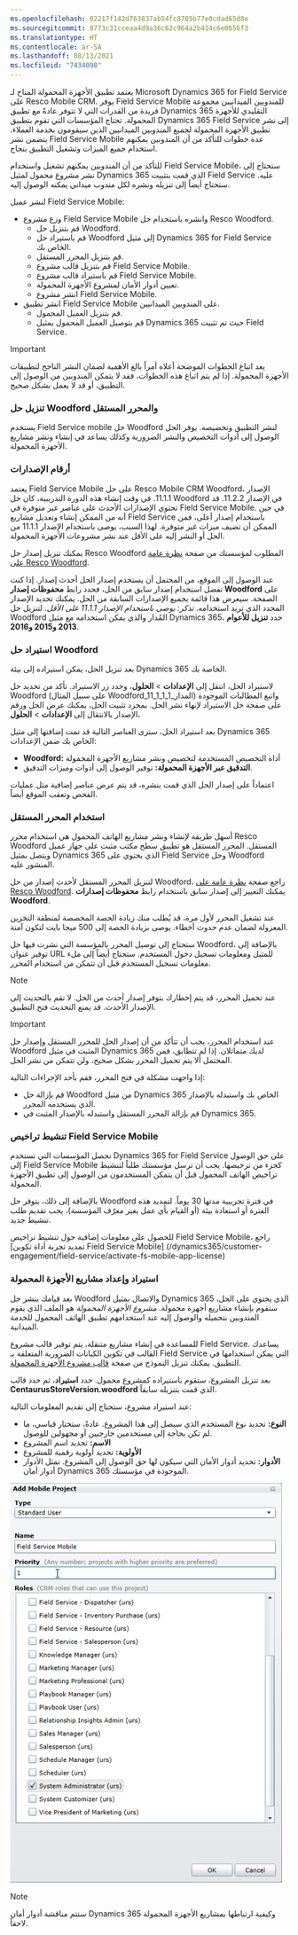 ```yaml
---
ms.openlocfilehash: 02217f142d763837ab54fc8705b77e0cdad65d8e
ms.sourcegitcommit: 8773c31cceaa4d9a36c62c964a2b414c6e0656f3
ms.translationtype: HT
ms.contentlocale: ar-SA
ms.lasthandoff: 08/13/2021
ms.locfileid: "7434098"
---
```

يعتمد تطبيق الأجهزة المحمولة المتاح لـ Microsoft Dynamics 365 for Field Service على Resco Mobile CRM. يوفر Field Service Mobile للمندوبين الميدانيين مجموعة فريدة من القدرات التي لا تتوفر عادةً مع تطبيق Dynamics 365 التقليدي للأجهزة المحمولة. تحتاج المؤسسات التي تقوم بتطبيق Dynamics 365 Field Service إلى نشر تطبيق الأجهزة المحمولة لجميع المندوبين الميدانيين الذين سيقومون بخدمة العملاء. يتضمن نشر Field Service Mobile عدة خطوات للتأكد من أن المندوبين يمكنهم استخدام جميع الميزات وتشغيل التطبيق بنجاح.

للتأكد من أن المندوبين يمكنهم تشغيل واستخدام Field Service Mobile، ستحتاج إلى نشر مشروع محمول لمثيل Dynamics 365 الذي قمت بتثبيت Field Service عليه. ستحتاج أيضاً إلى تنزيله ونشره لكل مندوب ميداني يمكنه الوصول إليه.

لنشر عميل Field Service Mobile:

- وزع مشروع Field Service Mobile وانشره باستخدام حل Resco Woodford.
   - قم بتنزيل حل Woodford.
   - قم باستيراد حل Woodford إلى مثيل Dynamics 365 for Field Service الخاص بك.
   - قم بتنزيل المحرر المستقل.
   - قم بتنزيل قالب مشروع Field Service Mobile.
   - قم باستيراد قالب مشروع Field Service Mobile.
   - تعيين أدوار الأمان لمشروع الأجهزة المحمولة.
   - انشر مشروع Field Service Mobile.
- انشر تطبيق Field Service Mobile على المندوبين الميدانيين.
   - قم بتنزيل العميل المحمول.
   - قم بتوصيل العميل المحمول بمثيل Dynamics 365 حيث تم تثبيت Field Service.

> [!IMPORTANT]
> يعد اتباع الخطوات الموضحة أعلاه أمراً بالغ الأهمية لضمان النشر الناجح لتطبيقات الأجهزة المحمولة. إذا لم يتم اتباع هذه الخطوات، فقد لا يتمكن المندوبين من الوصول إلى التطبيق، أو قد لا يعمل بشكل صحيح.

### <a name="downloading-the-woodford-solution-and-standalone-editor"></a>تنزيل حل Woodford والمحرر المستقل

يستخدم Field Service mobile حل Woodford لنشر التطبيق وتخصيصه. يوفر الحل الوصول إلى أدوات التخصيص والنشر الضرورية وكذلك يساعد في إنشاء ونشر مشاريع الأجهزة المحمولة.

### <a name="version-numbers"></a>أرقام الإصدارات

يعتمد Field Service Mobile على حل Resco Mobile CRM Woodford، الإصدار 11.1.1. في وقت إنشاء هذه الدورة التدريبية، كان حل Woodford في الإصدار 11.2.2. قد تحتوي الإصدارات الأحدث على عناصر غير متوفرة في Field Service Mobile. في حين أنه من الممكن إنشاء وتعديل مشاريع Field Service باستخدام إصدار أعلى، فمن الممكن أن تضيف ميزات غير متوفرة. لهذا السبب، يوصى باستخدام الإصدار 11.1.1 من الحل أو النشر إليه على الأقل عند نشر مشروعات الأجهزة المحمولة.

يمكنك تنزيل إصدار حل Resco Woodford المطلوب لمؤسستك من صفحة [نظرة عامة على Resco Woodford](https://www.resco.net/mobilecrm/woodford.html).

عند الوصول إلى الموقع، من المحتمل أن يستخدم إصدار الحل أحدث إصدار. إذا كنت تفضل استخدام إصدار سابق من الحل، فحدد رابط **محفوظات إصدار Woodford** على الصفحة. سيعرض هذا قائمة بجميع الإصدارات السابقة من الحل. يمكنك تحديد الإصدار المحدد الذي تريد استخدامه. *تذكر: يوصى باستخدام الإصدار 11.1.1 على الأقل.* لتنزيل حل Woodford المُدار والذي يمكن استخدامه مع مثيل Dynamics 365، حدد **تنزيل للأعوام 2013 و2015 و2016**.

### <a name="importing-the-woodford-solution"></a>استيراد حل Woodford

بعد تنزيل الحل، يمكن استيراده إلى بيئة Dynamics 365 الخاصة بك.

لاستيراد الحل، انتقل إلى **الإعدادات** \> **الحلول**، وحدد زر الاستيراد. تأكد من تحديد حل Woodford (على سبيل المثال Woodford\_11\_1\_1\_1\_المدار) واتبع المطالبات الموجودة على صفحة حل الاستيراد لإنهاء نشر الحل. بمجرد تثبيت الحل، يمكنك عرض الحل ورقم الإصدار بالانتقال إلى **الإعدادات** \> **الحلول.**

بعد استيراد الحل، سترى العناصر التالية قد تمت إضافتها إلى مثيل Dynamics 365 الخاص بك ضمن الإعدادات:

- **Woodford:** أداة التخصيص المستخدمة لتخصيص ونشر مشاريع الأجهزة المحمولة
- **التدقيق عبر الأجهزة المحمولة:** توفير الوصول إلى أدوات وميزات التدقيق.

اعتماداً على إصدار الحل الذي قمت بنشره، قد يتم عرض عناصر إضافية مثل عمليات الفحص وتعقب الموقع أيضاً.

### <a name="using-the-standalone-editor"></a>استخدام المحرر المستقل

أسهل طريقة لإنشاء ونشر مشاريع الهاتف المحمول هي استخدام محرر Resco Woodford المستقل. المحرر المستقل هو تطبيق سطح مكتب مثبت على جهاز عميل ويتصل بمثيل Dynamics 365 الذي يحتوي على Field Service وحل Woodford المنشور عليه.

لتنزيل المحرر المستقل لأحدث إصدار من حل Woodford، راجع صفحة [نظرة عامة على Resco Woodford](http://www.resco.net/mobilecrm/woodford.html). يمكنك التغيير إلى إصدار سابق باستخدام رابط **محفوظات إصدارات Woodford**.

عند تشغيل المحرر لأول مرة، قد يُطلب منك زيادة الحصة المخصصة لمنطقة التخزين المعزولة لضمان عدم حدوث أخطاء. يوصى بزيادة الحصة إلى 500 ميجا بايت لتكون آمنة.

ستحتاج إلى توصيل المحرر بالمؤسسة التي نشرت فيها حل Woodford، بالإضافة إلى توفير عنوان URL للمثيل ومعلومات تسجيل دخول المستخدم. ستحتاج أيضاً إلى ملء معلومات تسجيل المستخدم قبل أن تتمكن من استخدام المحرر.

> [!Note] 
> عند تحميل المحرر، قد يتم إخطارك بتوفر إصدار أحدث من الحل. لا تقم بالتحديث إلى الإصدار الأحدث. قد يمنع التحديث فتح التطبيق.

> [!IMPORTANT]
> عند استخدام المحرر، يجب أن تتأكد من أن إصدار الحل للمحرر المستقل وإصدار حل Woodford المثبت في مثيل Dynamics 365 لديك متماثلان. إذا لم تتطابق، فمن المحتمل ألا يتم تحميل المحرر بشكل صحيح، ولن تتمكن من نشر الحل.

إذا واجهت مشكلة في فتح المحرر، فقم بأحد الإجراءات التالية:
-  قم بإزالة حل Woodford من مثيل Dynamics 365 الخاص بك واستبدله بالإصدار الذي يستخدمه المحرر. 
-  قم بإزالة المحرر المستقل واستبدله بالإصدار المثبت في Dynamics 365.

### <a name="activating-field-service-mobile-licenses"></a>تنشيط تراخيص Field Service Mobile

تحصل المؤسسات التي تستخدم Dynamics 365 for Field Service على حق الوصول إلى Field Service Mobile كجزء من ترخيصها. يجب أن ترسل مؤسستك طلباً لتنشيط تراخيص الهاتف المحمول قبل أن يتمكن المستخدمون من الوصول إلى تطبيق الأجهزة المحمولة.

بالإضافة إلى ذلك، يتوفر حل Woodford في فترة تجريبية مدتها 30 يوماً. لتمديد هذه الفترة أو استعادة بيئة (أو القيام بأي عمل يغير معرّف المؤسسة)، يجب تقديم طلب تنشيط جديد.

للحصول على معلومات إضافية حول تنشيط تراخيص Field Service Mobile، راجع [تمديد تجربة أداة تكوين Field Service Mobile] (‏/dynamics365/customer-engagement/field-service/activate-fs-mobile-app-license)

### <a name="importing-and-setting-up-mobile-projects"></a>استيراد وإعداد مشاريع الأجهزة المحمولة

بعد قيامك بنشر حل Woodford والاتصال بمثيل Dynamics 365 الذي يحتوي على الحل، ستقوم بإنشاء مشاريع أجهزة محمولة. *مشروع الأجهزة المحمولة* هو الملف الذي يقوم المندوبين بتحميله والوصول إليه عند استخدامهم تطبيق الهاتف المحمول للخدمة الميدانية.

للمساعدة في إنشاء مشاريع متنقلة، يتم توفير قالب مشروع Field Service. يساعدك القالب في تكوين الكيانات الضرورية المتعلقة بـ Field Service التي يمكن استخدامها في التطبيق. يمكنك تنزيل النموذج من صفحة [قالب مشروع الأجهزة المحمولة](https://go.microsoft.com/fwlink/p/?linkid=836310).

بعد تنزيل المشروع، ستقوم باستيراده كمشروع محمول. حدد **استيراد**، ثم حدد قالب **CentaurusStoreVersion.woodford** الذي قمت بتنزيله سابقاً.

عند استيراد مشروع، ستحتاج إلى تقديم المعلومات التالية:

- **النوع:** تحديد نوع المستخدم الذي سيصل إلى هذا المشروع. عادةً، ستختار قياسي، ما لم تكن بحاجة إلى مستخدمين خارجيين أو مجهولين للوصول.
- **الاسم:** تحديد اسم المشروع
- **الأولوية:** تحديد أولوية رقمية للمشروع
- **الأدوار:** تحديد أدوار الأمان التي سيكون لها حق الوصول إلى المشروع. تمثل الأدوار أدوار أمان Dynamics 365 الموجودة في مؤسستك.

![لقطة شاشة لنافذة إضافة مشروع الأجهزة المحمولة مع النوع والاسم والأولوية والأدوار.](../media/MO-Unit4-1.png)
  
> [!Note]
> ستتم مناقشة أدوار أمان Dynamics 365 وكيفية ارتباطها بمشاريع الأجهزة المحمولة لاحقاً.